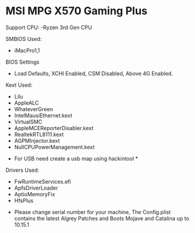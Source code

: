 #  MSI MPG X570 Gaming Plus

Support CPU:
-Ryzen 3rd Gen CPU

SMBIOS Used:
- iMacPro1,1

BIOS Settings
- Load Defaults, XCHI Enabled, CSM Disabled, Above 4G Enabled.

Kext Used:

- Lilu
- AppleALC
- WhateverGreen
- IntelMausiEthernet.kext
- VirtualSMC
- AppleMCEReporterDisabler.kext
- RealtekRTL8111.kext
- AGPMInjector.kext
- NullCPUPowerManagement.kext
* For USB need create a usb map using hackintool *


Drivers Used:

- FwRuntimeServices.efi
- ApfsDriverLoader
- AptioMemoryFix
- HfsPlus

* Please change serial number for your machine, The Config.plist contains the latest Algrey Patches and Boots Mojave and Catalina up to 10.15.1


